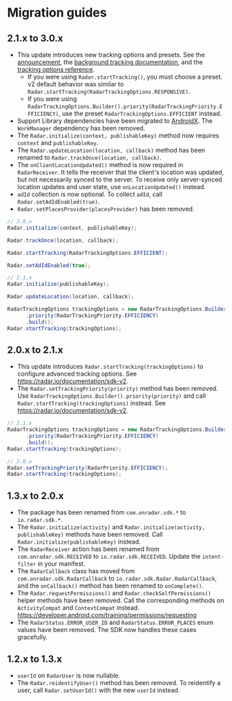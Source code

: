# Migration guides

## 2.1.x to 3.0.x

- This update introduces new tracking options and presets. See the [announcement](https://radar.io/blog/open-source-radar-sdk-v3-custom-tracking-options-public-beta), the [background tracking documentation](https://radar.io/documentation/sdk-v3#android-background), and the [tracking options reference](https://radar.io/documentation/sdk/tracking#android).
  - If you were using `Radar.startTracking()`, you must choose a preset. v2 default behavior was similar to `Radar.startTracking(RadarTrackingOptions.RESPONSIVE)`.
  - If you were using `RadarTrackingOptions.Builder().priority(RadarTrackingPriority.EFFICIENCY)`, use the preset `RadarTrackingOptions.EFFICIENT` instead.
- Support Library dependencies have been migrated to [AndroidX](https://developer.android.com/jetpack/androidx). The `WorkManager` dependency has been removed.
- The `Radar.initialize(context, publishableKey)` method now requires `context` and `publishableKey`.
- The `Radar.updateLocation(location, callback)` method has been renamed to `Radar.trackOnce(location, callback)`.
- The `onClientLocationUpdated()` method is now required in `RadarReceiver`. It tells the receiver that the client's location was updated, but not necessarily synced to the server. To receive only server-synced location updates and user state, use `onLocationUpdated()` instead.
- `adId` collection is now optional. To collect `adId`, call `Radar.setAdIdEnabled(true)`.
- `Radar.setPlacesProvider(placesProvider)` has been removed.

```java
// 3.0.x
Radar.initialize(context, publishableKey);

Radar.trackOnce(location, callback);

Radar.startTracking(RadarTrackingOptions.EFFICIENT);

Radar.setAdIdEnabled(true);

// 2.1.x
Radar.initialize(publishableKey);

Radar.updateLocation(location, callback);

RadarTrackingOptions trackingOptions = new RadarTrackingOptions.Builder()
      .priority(RadarTrackingPriority.EFFICIENCY)
      .build();
Radar.startTracking(trackingOptions);
```

## 2.0.x to 2.1.x

- This update introduces `Radar.startTracking(trackingOptions)` to configure advanced tracking options. See https://radar.io/documentation/sdk-v2.
- The `Radar.setTrackingPriority(priority)` method has been removed. Use `RadarTrackingOptions.Builder().priority(priority)` and call `Radar.startTracking(trackingOptions)` instead. See https://radar.io/documentation/sdk-v2.

```java
// 2.1.x
RadarTrackingOptions trackingOptions = new RadarTrackingOptions.Builder()
      .priority(RadarTrackingPriority.EFFICIENCY)
      .build();
Radar.startTracking(trackingOptions);

// 2.0.x
Radar.setTrackingPriority(RadarPriority.EFFICIENCY);
Radar.startTracking(trackingOptions);
```

## 1.3.x to 2.0.x

- The package has been renamed from `com.onradar.sdk.*` to `io.radar.sdk.*`.
- The `Radar.initialize(activity)` and `Radar.initialize(activity, publishableKey)` methods have been removed. Call `Radar.initialize(publishableKey)` instead.
- The `RadarReceiver` action has been renamed from `com.onradar.sdk.RECEIVED` to `io.radar.sdk.RECEIVED`. Update the `intent-filter` in your manifest.
- The `RadarCallback` class has moved from `com.onradar.sdk.RadarCallback` to `io.radar.sdk.Radar.RadarCallback`, and the `onCallback()` method has been renamed to `onComplete()`.
- The `Radar.requestPermissions()` and `Radar.checkSelfPermissions()` helper methods have been removed. Call the corresponding methods on `ActivityCompat` and `ContextCompat` instead. https://developer.android.com/training/permissions/requesting
- The `RadarStatus.ERROR_USER_ID` and `RadarStatus.ERROR_PLACES` enum values have been removed. The SDK now handles these cases gracefully.

## 1.2.x to 1.3.x

- `userId` on `RadarUser` is now nullable.
- The `Radar.reidentifyUser()` method has been removed. To reidentify a user, call `Radar.setUserId()` with the new `userId` instead.
